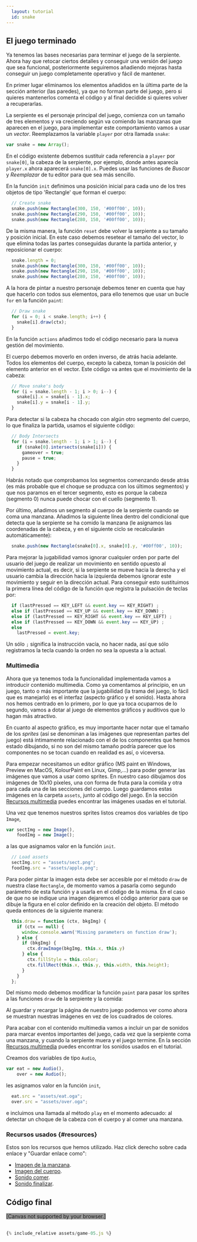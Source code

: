 ```yaml
---
  layout: tutorial
  id: snake
---
```


## El juego terminado

Ya tenemos las bases necesarias para terminar el juego de la serpiente. Ahora hay que retocar ciertos detalles y conseguir una
versión del juego que sea funcional, posteriormente seguiremos añadiendo mejoras hasta conseguir un juego completamente operativo
y fácil de mantener.

En primer lugar eliminamos los elementos añadidos en la última parte de la sección anterior (las paredes), ya que no forman parte
del juego, pero si quieres mantenerlos comenta el código y al final decidide si quieres volver a recuperarlas.

La serpiente es el personaje principal del juego, comienza con un tamaño de tres elementos y va creciendo según va comiendo las
manzanas que aparecen en el juego, para implementar este comportamiento vamos a usar un *vector*. Reemplazamos la variable `player`
por otra llamada `snake`:

``` javascript
var snake = new Array();
```

En el código existente debemos sustituir cada referencia a `player` por `snake[0]`, la cabeza de la serpiente, por ejemplo, donde
antes aparecía `player.x` ahora aparecerá `snake[0].x`. Puedes usar las funciones de *Buscar* y *Reemplazar* de tu editor para
que sea más sencillo.

En la función `init` definimos una posición inicial para cada uno de los tres objetos de tipo 'Rectangle' que forman el cuerpo:

``` javascript
  // Create snake
  snake.push(new Rectangle(300, 150, '#00ff00', 10));
  snake.push(new Rectangle(290, 150, '#00ff00', 10));
  snake.push(new Rectangle(280, 150, '#00ff00', 10));
```

De la misma manera, la función `reset` debe volver la serpiente a su tamaño y posición inicial. En este caso debemos resetear el
tamaño del vector, lo que elimina todas las partes conseguidas durante la partida anterior, y reposicionar el cuerpo:

``` javascript
  snake.length = 0;
  snake.push(new Rectangle(300, 150, '#00ff00', 10));
  snake.push(new Rectangle(290, 150, '#00ff00', 10));
  snake.push(new Rectangle(280, 150, '#00ff00', 10));
```

A la hora de pintar a nuestro personaje debemos tener en cuenta que hay que hacerlo con todos sus elementos, para ello tenemos
que usar un bucle `for` en la función `paint`:

``` javascript
  // Draw snake
  for (i = 0; i < snake.length; i++) {
    snake[i].draw(ctx);
  }
```

En la función `actions` añadimos todo el código necesario para la nueva gestión del movimiento.

El cuerpo debemos moverlo en orden inverso, de atrás hacia adelante. Todos los elementos del cuerpo, excepto la cabeza, toman la
posición del elemento anterior en el vector. Este código va antes que el movimiento de la cabeza:

``` javascript
  // Move snake's body
  for (i = snake.length - 1; i > 0; i--) {
    snake[i].x = snake[i - 1].x;
    snake[i].y = snake[i - 1].y;
  }
```

Para detectar si la cabeza ha chocado con algún otro segmento del cuerpo, lo que finaliza la partida, usamos el siguiente código:

``` javascript
  // Body Intersects
  for (i = snake.length - 1; i > 1; i--) {
    if (snake[0].intersects(snake[i])) {
      gameover = true;
      pause = true;
    }
  }
```

Habrás notado que comprobamos los segmentos comenzando desde atrás (es más probable que el choque se produzca con los últimos
segmentos) y que nos paramos en el tercer segmento, esto es porque la cabeza (segmento 0) nunca puede chocar con el cuello
(segmento 1).

Por último, añadimos un segmento al cuerpo de la serpiente cuando se coma una manzana. Añadimos la siguiente línea dentro del
condicional que detecta que la serpiente se ha comido la manzana (le asignamos las coordenadas de la cabeza, y en el siguiente
ciclo se recalcularán automáticamente):

``` javascript
  snake.push(new Rectangle(snake[0].x, snake[0].y, '#00ff00', 10));
```

Para mejorar la jugabilidad vamos ignorar cualquier orden por parte del usuario del juego de realizar un movimiento en sentido
opuesto al movimiento actual, es decir, si la serpiente se mueve hacia la derecha y el usuario cambia la dirección hacia la
izquierda debemos ignorar este movimiento y seguir en la dirección actual. Para conseguir esto sustituimos la primera línea del
código de la función que registra la pulsación de teclas por:

``` javascript
  if (lastPressed == KEY_LEFT && event.key == KEY_RIGHT) ;
  else if (lastPressed == KEY_UP && event.key == KEY_DOWN) ;
  else if (lastPressed == KEY_RIGHT && event.key == KEY_LEFT) ;
  else if (lastPressed == KEY_DOWN && event.key == KEY_UP) ;
  else
    lastPressed = event.key;
```

Un sólo `;` significa la instrucción vacía, no hacer nada, así que sólo registramos la tecla cuando la orden no sea la opuesta a
la actual.

### Multimedia

Ahora que ya tenemos toda la funcionalidad implementada vamos a introducir contenido multimedia. Como ya comentamos al principio,
en un juego, tanto o más importante que la jugabilidad (la trama del juego, lo fácil que es manejarlo) es el interfaz (aspecto
gráfico y el sonido). Hasta ahora nos hemos centrado en lo primero, por lo que ya toca ocuparnos de lo segundo, vamos a dotar al
juego de elementos gráficos y auditivos que lo hagan más atractivo.

En cuanto al aspecto gráfico, es muy importante hacer notar que el tamaño de los *sprites* (así se denominan a las imágenes que
representan partes del juego) está íntimamente relacionado con el de los componentes que hemos estado dibujando, si no son del
mismo tamaño podría parecer que los componentes no se tocan cuando en realidad es así, o viceversa.

Para empezar necesitamos un editor gráfico (MS paint en Windows, Preview en MacOS, KolourPaint en Linux, Gimp,...) para poder
generar las imágenes que vamos a usar como sprites. En nuestro caso dibujamos dos imágenes de 10x10 píxeles, una con forma de
fruta para la comida y otra para cada una de las secciones del cuerpo. Luego guardamos estas imágenes en la carpeta `assets`,
junto al código del juego. En la sección [Recursos multimedia](#resources) puedes encontrar las imágenes usadas en el tutorial.

Una vez que tenemos nuestros sprites listos creamos dos variables de tipo `Image`,

``` javascript
var sectImg = new Image(),
    foodImg = new Image();
```

a las que asignamos valor en la función `init`.

``` javascript
  // Load assets
  sectImg.src = "assets/sect.png";
  foodImg.src = "assets/apple.png";
```

Para poder pintar la imagen esta debe ser accesible por el método `draw` de nuestra clase `Rectangle`, de momento vamos a pasarla
como segundo parámetro de esta función y a usarla en el código de la misma. En el caso de que no se indique una imagen dejaremos
el código anterior para que se dibuje la figura en el color definido en la creación del objeto. El método queda entonces de la
siguiente manera:

``` javascript
  this.draw = function (ctx, bkgImg) {
    if (ctx == null) {
      window.console.warn('Missing parameters on function draw');
    } else {
      if (bkgImg) {
        ctx.drawImage(bkgImg, this.x, this.y)
      } else {
        ctx.fillStyle = this.color;
        ctx.fillRect(this.x, this.y, this.width, this.height);
      }
    }
  };
```

Del mismo modo debemos modificar la función `paint` para pasar los sprites a las funciones `draw` de la serpiente y la comida:

Al guardar y recargar la página de nuestro juego podemos ver como ahora se muestran nuestras imágenes en vez de los cuadrados de
colores.

Para acabar con el contenido multimedia vamos a incluir un par de sonidos para marcar eventos importantes del juego, cada vez que
la serpiente coma una manzana, y cuando la serpiente muera y el juego termine. En la sección [Recursos multimedia](#resources)
puedes encontrar los sonidos usados en el tutorial.

Creamos dos variables de tipo `Audio`,

``` javascript
var eat = new Audio(),
    over = new Audio();
```

les asignamos valor en la función `init`,


``` javascript
  eat.src = "assets/eat.oga";
  over.src = "assets/over.oga";
```

e incluimos una llamada al método `play` en el momento adecuado: al detectar un choque de la cabeza con el cuerpo y al comer una manzana.

### Recursos usados {#resources}

Estos son los recursos que hemos utilizado. Haz click derecho sobre cada enlace y "Guardar enlace como":

- [Imagen de la manzana](assets/apple.png).
- [Imagen del cuerpo](assets/sect.png).
- [Sonido comer](assets/eat.oga).
- [Sonido finalizar](assets/over.oga).

## Código final

<div class="game_example">
  <script type="application/javascript" src="assets/game-05.js"></script>
  <canvas id="canvas" width="600" height="300" style="background:#999">[Canvas not supported by your browser.]</canvas>
</div>
<div>&nbsp;</div>

``` javascript
{% include_relative assets/game-05.js %}
```

